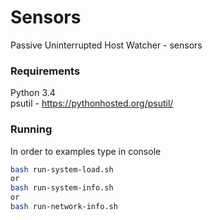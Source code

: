 # Sensors

Passive Uninterrupted Host Watcher - sensors

### Requirements

Python 3.4  
psutil - https://pythonhosted.org/psutil/ 


### Running

In order to examples type in console  
```bash
bash run-system-load.sh  
or  
bash run-system-info.sh  
or  
bash run-network-info.sh
```
